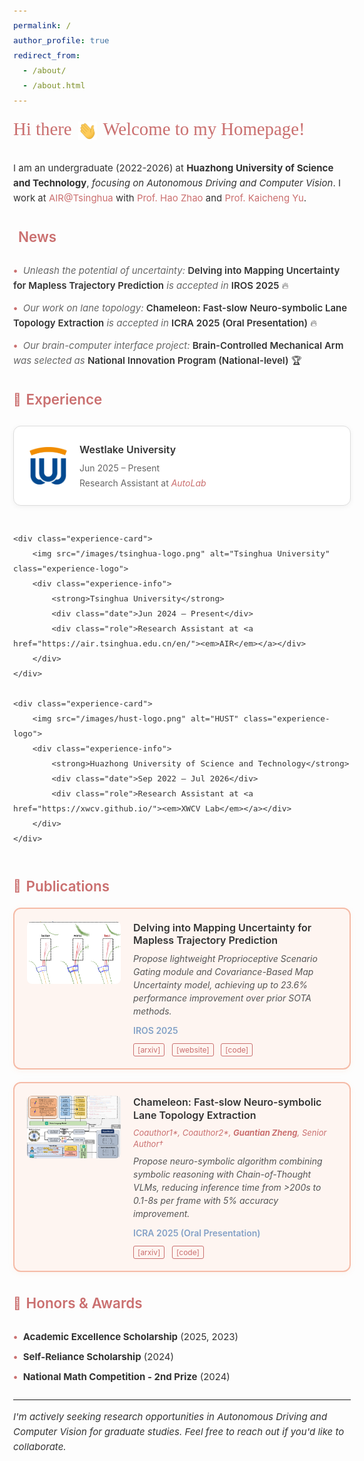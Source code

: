 ```yaml
---
permalink: /
author_profile: true
redirect_from: 
  - /about/
  - /about.html
---
```


<style>
    @import url('https://fonts.googleapis.com/css2?family=Permanent+Marker&display=swap');
    @import url('https://fonts.googleapis.com/css2?family=Inter:wght@300;400;500;600;700&display=swap');
    
    /* 主标题 - 完全模仿参考网站 */
    .main-heading {
        font-family: 'Permanent Marker', cursive;
        text-align: left;
        color: #ca6f6f;
        font-size: 1.8rem;
        font-weight: normal;
        margin: 1rem 0 2rem 0;
        line-height: 1.3;
    }
    
    .hi-gif {
        width: 30px;
        height: 30px;
        vertical-align: middle;
        margin: 0 3px;
    }
    
    /* 全局字体 - 模仿参考网站 */
    body {
        font-family: 'Inter', -apple-system, BlinkMacSystemFont, sans-serif;
        font-size: 15px;
        line-height: 1.6;
        color: #333;
    }
    
    /* 段落样式 */
    p {
        font-size: 15px;
        line-height: 1.6;
        margin-bottom: 1rem;
        color: #333;
    }
    
    /* 链接样式 - 完全模仿参考网站 */
    a {
        color: #ca6f6f;
        text-decoration: none;
        font-weight: normal;
    }
    
    a:hover {
        color: #b85f5f;
        text-decoration: underline;
    }
    
    /* 标题样式 - 模仿参考网站 */
    h2 {
        color: #ca6f6f;
        font-family: 'Inter', sans-serif;
        font-size: 1.4rem;
        font-weight: 600;
        margin: 2rem 0 1rem 0;
        border-bottom: none;
        padding-bottom: 0;
        display: flex;
        align-items: center;
    }
    
    h2::before {
        content: "🎯";
        margin-right: 8px;
        font-size: 1.2rem;
    }
    
    h2.news::before {
        content: "";
    }
    
    /* Research Interests - 完全模仿参考网站的卡片风格 */
    .research-interests {
        display: grid;
        grid-template-columns: repeat(auto-fit, minmax(320px, 1fr));
        gap: 20px;
        margin: 1.5rem 0 2rem 0;
    }
    
    .interest-card {
        background: white;
        border: 1px solid #ddd;
        border-radius: 12px;
        padding: 30px 25px;
        text-align: center;
        box-shadow: 0 2px 8px rgba(0,0,0,0.05);
        transition: none; /* 移除悬浮效果，模仿参考网站 */
    }
    
    .interest-icon {
        font-size: 3rem;
        margin-bottom: 20px;
        display: block;
    }
    
    .interest-card h3 {
        color: #ca6f6f;
        font-family: 'Inter', sans-serif;
        font-weight: 600;
        font-size: 1.1rem;
        margin-bottom: 15px;
        line-height: 1.3;
    }
    
    .interest-card p {
        color: #666;
        font-family: 'Inter', sans-serif;
        font-size: 14px;
        line-height: 1.5;
        margin: 0;
        font-style: italic;
    }
    
    /* News样式 - 完全模仿参考网站 */
    .news-list {
        margin: 1.5rem 0;
    }
    
    .news-list ul {
        list-style: none;
        padding: 0;
        margin: 0;
    }
    
    .news-list li {
        margin-bottom: 12px;
        font-size: 15px;
        line-height: 1.6;
        padding-left: 0;
    }
    
    .news-list li::before {
        content: "• ";
        color: #ca6f6f;
        font-weight: bold;
        margin-right: 5px;
    }
    
    .news-list em {
        color: #666;
        font-style: italic;
        font-weight: normal;
    }
    
    .news-list strong {
        color: #333;
        font-weight: 600;
    }
    
    .fire-emoji {
        margin-left: 5px;
    }
    
    /* Experience卡片 - 模仿参考网站 */
    .experience-container {
        display: grid;
        grid-template-columns: repeat(auto-fit, minmax(350px, 1fr));
        gap: 25px;
        margin: 1.5rem 0;
    }
    
    .experience-card {
        display: flex;
        align-items: center;
        background: white;
        border: 1px solid #ddd;
        border-radius: 12px;
        padding: 25px;
        box-shadow: 0 2px 8px rgba(0,0,0,0.05);
        transition: none; /* 移除悬浮效果 */
    }
    
    .experience-logo {
        width: 60px;
        height: 60px;
        margin-right: 20px;
        border-radius: 8px;
        object-fit: contain;
        flex-shrink: 0;
    }
    
    .experience-info {
        flex: 1;
    }
    
    .experience-info strong {
        font-size: 16px;
        color: #333;
        font-weight: 600;
        display: block;
        margin-bottom: 5px;
    }
    
    .experience-info .date {
        color: #666;
        font-size: 14px;
        margin-bottom: 3px;
    }
    
    .experience-info .role {
        color: #666;
        font-size: 14px;
        line-height: 1.4;
    }
    
    /* Publication卡片 - 完全模仿参考网站 */
    .publication-card {
        display: flex;
        align-items: flex-start;
        padding: 20px;
        border: 2px solid #f5bba7;
        border-radius: 12px;
        background: #fef5f1;
        margin-bottom: 20px;
        box-shadow: 0 2px 8px rgba(242, 166, 120, 0.1);
        position: relative;
    }
    
    .publication-card img {
        width: 150px;
        height: 100px;
        margin-right: 20px;
        border-radius: 8px;
        object-fit: cover;
        flex-shrink: 0;
    }
    
    .publication-content {
        flex: 1;
        min-width: 0;
    }
    
    .publication-title {
        font-size: 16px;
        font-weight: 600;
        color: #333;
        margin-bottom: 8px;
        line-height: 1.3;
    }
    
    .publication-authors {
        font-size: 13px;
        color: #ca6f6f;
        margin-bottom: 8px;
        line-height: 1.4;
        font-style: italic;
    }
    
    .publication-description {
        font-size: 14px;
        color: #555;
        margin-bottom: 10px;
        line-height: 1.5;
        font-style: italic;
    }
    
    .publication-venue {
        font-size: 14px;
        color: #83a1c7;
        font-weight: 600;
        margin-bottom: 8px;
    }
    
    .publication-links {
        font-size: 13px;
    }
    
    .publication-links a {
        color: #ca6f6f;
        margin-right: 8px;
        text-decoration: none;
        border: 1px solid #ca6f6f;
        padding: 2px 6px;
        border-radius: 3px;
        font-size: 12px;
    }
    
    .publication-links a:hover {
        background: #ca6f6f;
        color: white;
    }
    
    /* Awards - 简洁列表样式 */
    .awards-list ul {
        list-style: none;
        padding: 0;
        margin: 1.5rem 0;
    }
    
    .awards-list li {
        margin-bottom: 8px;
        font-size: 15px;
        padding-left: 0;
    }
    
    .awards-list li::before {
        content: "• ";
        color: #ca6f6f;
        font-weight: bold;
        margin-right: 5px;
    }
    
    /* 响应式设计 */
    @media (max-width: 768px) {
        .main-heading {
            font-size: 1.5rem;
            text-align: center;
        }
        
        .research-interests {
            grid-template-columns: 1fr;
        }
        
        .experience-container {
            grid-template-columns: 1fr;
        }
        
        .publication-card {
            flex-direction: column;
        }
        
        .publication-card img {
            width: 100%;
            max-width: 250px;
            margin-right: 0;
            margin-bottom: 15px;
            align-self: center;
        }
        
        .experience-card {
            flex-direction: column;
            text-align: center;
        }
        
        .experience-logo {
            margin-right: 0;
            margin-bottom: 15px;
        }
    }
</style>

<h1 class="main-heading">Hi there <img src="/images/Hi.gif" class="hi-gif" alt="Hi"> Welcome to my Homepage!</h1>

I am an undergraduate (2022-2026) at **Huazhong University of Science and Technology**, *focusing on Autonomous Driving and Computer Vision*. I work at [AIR@Tsinghua](https://air.tsinghua.edu.cn/en/) with [Prof. Hao Zhao](https://sites.google.com/view/fromandto) and [Prof. Kaicheng Yu](https://www.yukaicheng.cn/).


<h2 class="news">News</h2>

<div class="news-list">
    <ul>
        <li><em>Unleash the potential of uncertainty:</em> <strong>Delving into Mapping Uncertainty for Mapless Trajectory Prediction</strong> <em>is accepted in</em> <strong>IROS 2025</strong> 🔥</li>
        <li><em>Our work on lane topology:</em> <strong>Chameleon: Fast-slow Neuro-symbolic Lane Topology Extraction</strong> <em>is accepted in</em> <strong>ICRA 2025 (Oral Presentation)</strong> 🔥</li>
        <li><em>Our brain-computer interface project:</em> <strong>Brain-Controlled Mechanical Arm</strong> <em>was selected as</em> <strong>National Innovation Program (National-level)</strong> 🏆</li>
    </ul>
</div>

## Experience

<div class="experience-container">
    <div class="experience-card">
        <img src="/images/westlake-logo.png" alt="Westlake University" class="experience-logo">
        <div class="experience-info">
            <strong>Westlake University</strong>
            <div class="date">Jun 2025 – Present</div>
            <div class="role">Research Assistant at <a href="https://github.com/westlake-autolab"><em>AutoLab</em></a></div>
        </div>
    </div>

    <div class="experience-card">
        <img src="/images/tsinghua-logo.png" alt="Tsinghua University" class="experience-logo">
        <div class="experience-info">
            <strong>Tsinghua University</strong>
            <div class="date">Jun 2024 – Present</div>
            <div class="role">Research Assistant at <a href="https://air.tsinghua.edu.cn/en/"><em>AIR</em></a></div>
        </div>
    </div>
    
    <div class="experience-card">
        <img src="/images/hust-logo.png" alt="HUST" class="experience-logo">
        <div class="experience-info">
            <strong>Huazhong University of Science and Technology</strong>
            <div class="date">Sep 2022 – Jul 2026</div>
            <div class="role">Research Assistant at <a href="https://xwcv.github.io/"><em>XWCV Lab</em></a></div>
        </div>
    </div>
</div>

## Publications

<div class="publication-card">
    <img src="/images/publication/uncertainty/teaser1.png" alt="Mapping Uncertainty">
    <div class="publication-content">
        <div class="publication-title">Delving into Mapping Uncertainty for Mapless Trajectory Prediction</div>
        <div class="publication-description">Propose lightweight Proprioceptive Scenario Gating module and Covariance-Based Map Uncertainty model, achieving up to 23.6% performance improvement over prior SOTA methods.</div>
        <div class="publication-venue">IROS 2025</div>
        <div class="publication-links">
            <a href="https://arxiv.org/abs/2507.18498">[arxiv]</a>
            <a href="https://ethan-zheng136.github.io/Dev-Unc/">[website]</a>
            <a href="https://github.com/Ethan-Zheng136/Map-Uncertainty-for-Trajectory-Prediction">[code]</a>
        </div>
    </div>
</div>

<div class="publication-card">
    <img src="/images/publication/chameleon/overview.png" alt="Chameleon">
    <div class="publication-content">
        <div class="publication-title">Chameleon: Fast-slow Neuro-symbolic Lane Topology Extraction</div>
        <div class="publication-authors">Coauthor1*, Coauthor2*, <strong>Guantian Zheng</strong>, Senior Author†</div>
        <div class="publication-description">Propose neuro-symbolic algorithm combining symbolic reasoning with Chain-of-Thought VLMs, reducing inference time from >200s to 0.1-8s per frame with 5% accuracy improvement.</div>
        <div class="publication-venue">ICRA 2025 (Oral Presentation)</div>
        <div class="publication-links">
            <a href="https://arxiv.org/abs/2503.07485">[arxiv]</a>
            <a href="https://github.com/XR-Lee/neural-symbolic">[code]</a>
        </div>
    </div>
</div>

## Honors & Awards

<div class="awards-list">
    <ul>
        <li><strong>Academic Excellence Scholarship</strong> (2025, 2023)</li>
        <li><strong>Self-Reliance Scholarship</strong> (2024)</li>
        <li><strong>National Math Competition - 2nd Prize</strong> (2024)</li>
    </ul>
</div>

---

*I'm actively seeking research opportunities in Autonomous Driving and Computer Vision for graduate studies. Feel free to reach out if you'd like to collaborate.*